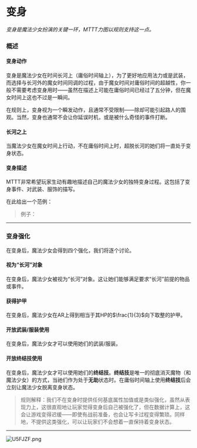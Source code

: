 # 变身

*变身是魔法少女扮演的关键一环，MTTT力图以规则支持这一点。*

### 概述

#### 变身动作

变身是魔法少女在时间长河上（庸俗时间轴上），为了更好地应用法力或是武装，而选择与长河外的魔女时间同调的过程，由于魔女时间对庸俗时间的超越性，你一般不需要考虑变身用时——虽然在描述上可能在庸俗时间已经过了五分钟，但在魔女时间上这也不过是一瞬间。

在规则上，变身视为一个瞬发动作，且通常不受限制——除却可能引起路人的围观。当然，变身也通常不会让你延误时机，或是被什么奇怪的事件打断。

#### 长河之上

当魔法少女在魔女时间上行动，不在庸俗时间上时，超脱长河的她们将一直处于变身状态。

#### 变身描述

MTTT非常希望玩家生动有趣地描述自己的魔法少女的独特变身过程。这包括了变身事件、对武装、服饰的描写。

在此给出一个范例：

> 例子：



***
### 变身强化

在变身后，魔法少女会得到四个强化，我们将逐个讨论。

#### 视为“长河”对象

在变身后，魔法少女被视为“长河”对象。这让她们能够满足要求“长河”前提的物品或事件。

#### 获得护甲

在变身后，魔法少女在AR上得到相当于其HP的$\frac{1}{3}$向下取整的护甲。

#### 开放武装/服装使用

在变身后，魔法少女才可以使用她们的武装/服装。

#### 开放终结技使用

在变身后，魔法少女才可以使用她们的**终结技**。**终结技**是唯一的彻底消灭魔物（和魔法少女）的方式，当祂们作为处于**无助**状态时。在庸俗时间轴上使用**终结技**后会立刻让魔法少女脱离变身状态。


>规则解释：我们不在变身时提供任何基底属性加值或是类似强化，虽然从表现力上，这很直观地让玩家觉得变身后自己被强化了，但在数据计算上，这会让游戏变得迟缓——即使有战前准备，也会让写卡过程变得繁琐。同样地，不提供这类强化，可以让玩家们不会想着一直保持着变身状态。

***

<img src="https://s1.ax1x.com/2020/07/20/U5FJZF.png" alt="U5FJZF.png" border="0" />

